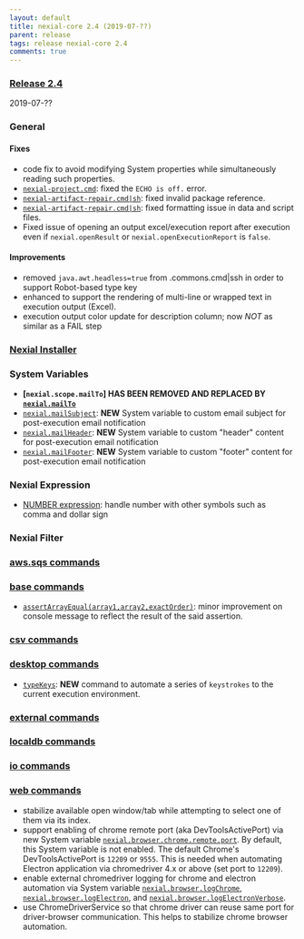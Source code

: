 ```yaml
---
layout: default
title: nexial-core 2.4 (2019-07-??)
parent: release
tags: release nexial-core 2.4
comments: true
---
```


### <a href="https://github.com/nexiality/nexial-core/releases/tag/nexial-core-v2.4_???" class="external-link" target="_nexial_link">Release 2.4</a>
2019-07-??

### General
#### Fixes
- code fix to avoid modifying System properties while simultaneously reading such properties.
- [`nexial-project.cmd`](../userguide/BatchFiles#nexial-projectcmd--nexial-projectsh): fixed the `ECHO is off.` error.
- [`nexial-artifact-repair.cmd|sh`](../userguide/BatchFiles#nexial-artifact-repaircmd--nexial-artifact-repairsh): 
  fixed invalid package reference.
- [`nexial-artifact-repair.cmd|sh`](../userguide/BatchFiles#nexial-artifact-repaircmd--nexial-artifact-repairsh):
  fixed formatting issue in data and script files.  
- Fixed issue of opening an output excel/execution report after execution even if `nexial.openResult` or 
 `nexial.openExecutionReport` is `false`.

#### Improvements
- removed `java.awt.headless=true` from .commons.cmd|ssh in order to support Robot-based type key
- enhanced to support the rendering of multi-line or wrapped text in execution output (Excel).
- execution output color update for description column; now *NOT* as similar as a FAIL step

### [Nexial Installer](https://github.com/nexiality/nexial-installer)


### System Variables
- **[`nexial.scope.mailTo`] HAS BEEN REMOVED AND REPLACED BY [`nexial.mailTo`](../systemvars/index#nexial.mailTo)**
- [`nexial.mailSubject`](../systemvars/index#nexial.mailSubject): **NEW** System variable to custom email subject for
  post-execution email notification
- [`nexial.mailHeader`](../systemvars/index#nexial.mailHeader): **NEW** System variable to custom "header" content for
  post-execution email notification
- [`nexial.mailFooter`](../systemvars/index#nexial.mailFooter): **NEW** System variable to custom "footer" content for
  post-execution email notification


### Nexial Expression
- [NUMBER expression](../expressions/NUMBERexpression): handle number with other symbols such as comma and dollar sign


### Nexial Filter


### [aws.sqs commands](../commands/aws.sqs)


### [base commands](../commands/base)
- [`assertArrayEqual(array1,array2,exactOrder)`](../commands/base/assertArrayEqual(array1,array2,exactOrder)): minor
  improvement on console message to reflect the result of the said assertion.


### [csv commands](../commands/csv)


### [desktop commands](../commands/desktop)
- [`typeKeys`](../commands/desktop/typeKeys(os,keystrokes)): **NEW** command to automate a series of `keystrokes` to 
  the current execution environment.
  

### [external commands](../commands/external)


### [localdb commands](../commands/localdb)


### [io commands](../commands/io)


### [web commands](../commands/web)
- stabilize available open window/tab while attempting to select one of them via its index.
- support enabling of chrome remote port (aka DevToolsActivePort) via new System variable 
  [`nexial.browser.chrome.remote.port`](../systemvars/index#nexial.browser.chrome.remote.port). By default, this System 
  variable is not enabled. The default Chrome's DevToolsActivePort is `12209` or `9555`. This is needed when automating 
  Electron application via chromedriver 4.x or above (set port to `12209`).
- enable external chromedriver logging for chrome and electron automation via System variable 
  [`nexial.browser.logChrome`](../systemvars/index#nexial.browser.logChrome), 
  [`nexial.browser.logElectron`](../systemvars/index#nexial.browser.logElectron), and 
  [`nexial.browser.logElectronVerbose`](../systemvars/index#nexial.browser.logElectronVerbose).
- use ChromeDriverService so that chrome driver can reuse same port for driver-browser communication. This helps to 
  stabilize chrome browser automation.
